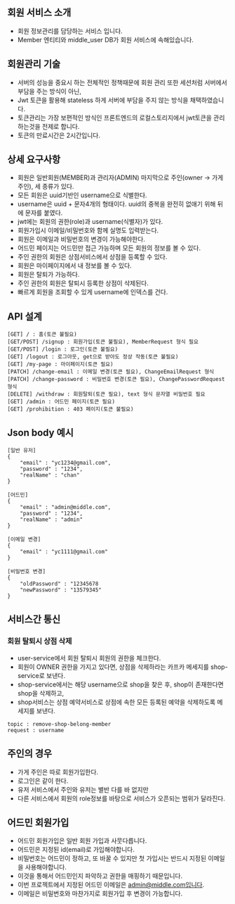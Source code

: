 ## 회원 서비스 소개
* 회원 정보관리를 담당하는 서비스 입니다.
* Member 엔티티와 middle_user DB가 회원 서비스에 속해있습니다.

## 회원관리 기술
* 서버의 성능을 중요시 하는 전체적인 정책때문에 회원 관리 또한 세션처럼 서버에서 부담을 주는 방식이 아닌,
* Jwt 토큰을 활용해 stateless 하게 서버에 부담을 주지 않는 방식을 채택하였습니다.
* 토큰관리는 가장 보편적인 방식인 프론트엔드의 로컬스토리지에서 jwt토큰을 관리하는것을 전제로 합니다.
* 토큰의 만료시간은 2시간입니다.

## 상세 요구사항
* 회원은 일반회원(MEMBER)과 관리자(ADMIN) 마지막으로 주인(owner -> 가게 주인), 세 종류가 있다.
* 모든 회원은 uuid기반인 username으로 식별한다.
* username은 uuid + 문자4개의 형태이다. uuid의 중복을 완전히 없애기 위해 뒤에 문자를 붙였다.
* jwt에는 회원의 권한(role)과 username(식별자)가 있다.
* 회원가입시 이메일/비밀번호와 함께 실명도 입력받는다.
* 회원은 이메일과 비밀번호의 변경이 가능해야한다.
* 어드민 페이지는 어드민만 접근 가능하며 모든 회원의 정보를 볼 수 있다.
* 주인 권한의 회원은 상점서비스에서 상점을 등록할 수 있다.
* 회원은 마이페이지에서 내 정보를 볼 수 있다.
* 회원은 탈퇴가 가능하다.
* 주인 권한의 회원은 탈퇴시 등록한 상점이 삭제된다.
* 빠르게 회원을 조회할 수 있게 username에 인덱스를 건다.

## API 설계
```
[GET] / : 홈(토큰 불필요)
[GET/POST] /signup : 회원가입(토큰 불필요), MemberRequest 형식 필요
[GET/POST] /login : 로그인(토큰 불필요)
[GET] /logout : 로그아웃, get으로 받아도 정상 작동(토큰 불필요)
[GET] /my-page : 마이페이지(토큰 필요)
[PATCH] /change-email : 이메일 변경(토큰 필요), ChangeEmailRequest 형식
[PATCH] /change-password : 비밀번호 변경(토큰 필요), ChangePasswordRequest 형식
[DELETE] /withdraw : 회원탈퇴(토큰 필요), text 형식 문자열 비밀번호 필요
[GET] /admin : 어드민 페이지(토큰 필요)
[GET] /prohibition : 403 페이지(토큰 불필요)
```

## Json body 예시
```
[일반 유저]
{
    "email" : "yc1234@gmail.com",
    "password" : "1234",
    "realName" : "chan"
}

[어드민]
{
    "email" : "admin@middle.com",
    "password" : "1234",
    "realName" : "admin"
}

[이메일 변경]
{
    "email" : "yc1111@gmail.com"
}

[비밀번호 변경]
{
    "oldPassword" : "12345678
    "newPassword" : "13579345"
}
```

## 서비스간 통신
### 회원 탈퇴시 상점 삭제
* user-service에서 회원 탈퇴시 회원의 권한을 체크한다.
* 회원이 OWNER 권한을 가지고 있다면, 상점을 삭제하라는 카프카 메세지를 shop-service로 보낸다.
* shop-service에서는 해당 username으로 shop을 찾은 후, shop이 존재한다면 shop을 삭제하고, 
* shop서비스는 상점 예약서비스로 상점에 속한 모든 등록된 예약을 삭제하도록 메세지를 보낸다.
```
topic : remove-shop-belong-member
request : username
```


## 주인의 경우
* 가게 주인은 따로 회원가입한다.
* 로그인은 같이 한다.
* 유저 서비스에서 주인와 유저는 별반 다를 바 없지만
* 다른 서비스에서 회원의 role정보를 바탕으로 서비스가 오픈되는 범위가 달라진다.

## 어드민 회원가입
* 어드민 회원가입은 일반 회원 가입과 사뭇다릅니다.
* 어드민은 지정된 id(email)로 가입해야합니다.
* 비밀번호는 어드민이 정하고, 또 바꿀 수 있지만 첫 가입시는 반드시 지정된 이메일을 사용해야합니다.
* 이것을 통해서 어드민인지 파악하고 권한을 매핑하기 때문입니다.
* 이번 프로젝트에서 지정된 어드민 이메일은 admin@middle.com입니다.
* 이메일은 비밀번호와 마찬가지로 회원가입 후 변경이 가능합니다.